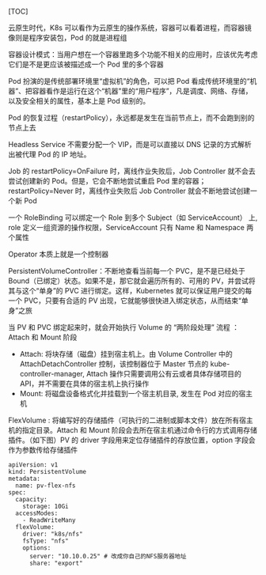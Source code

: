 [TOC]



云原生时代，K8s 可以看作为云原生的操作系统，容器可以看着进程，而容器镜像则是程序安装包，Pod 的就是进程组

容器设计模式：当用户想在一个容器里跑多个功能不相关的应用时，应该优先考虑它们是不是更应该被描述成一个 Pod 里的多个容器

Pod 扮演的是传统部署环境里“虚拟机”的角色，可以把 Pod 看成传统环境里的“机器”、把容器看作是运行在这个“机器”里的“用户程序”，凡是调度、网络、存储，以及安全相关的属性，基本上是 Pod 级别的。

Pod 的恢复过程（restartPolicy），永远都是发生在当前节点上，而不会跑到别的节点上去

Headless Service 不需要分配一个 VIP，而是可以直接以 DNS 记录的方式解析出被代理 Pod 的 IP 地址。

Job 的 restartPolicy=OnFailure 时，离线作业失败后，Job Controller 就不会去尝试创建新的 Pod。但是，它会不断地尝试重启 Pod 里的容器；restartPolicy=Never 时，离线作业失败后 Job Controller 就会不断地尝试创建一个新 Pod

一个 RoleBinding 可以绑定一个 Role 到多个 Subject（如 ServiceAccount） 上, role 定义一组资源的操作权限，ServiceAccount 只有 Name 和 Namespace 两个属性

Operator 本质上就是一个控制器

PersistentVolumeController：不断地查看当前每一个 PVC，是不是已经处于 Bound（已绑定）状态。如果不是，那它就会遍历所有的、可用的 PV，并尝试将其与这个“单身”的 PVC 进行绑定。这样，Kubernetes 就可以保证用户提交的每一个 PVC，只要有合适的 PV 出现，它就能够很快进入绑定状态，从而结束“单身”之旅

当 PV 和 PVC 绑定起来时，就会开始执行 Volume 的 “两阶段处理” 流程 ： Attach 和 Mount 阶段

- Attach: 将块存储（磁盘）挂到宿主机上。由 Volume Controller 中的 AttachDetachController 控制，该控制器位于 Master  节点的 kube-controller-manager, Attach 操作只需要调用公有云或者具体存储项目的 API，并不需要在具体的宿主机上执行操作
- Mount: 将磁盘设备格式化并挂载到一个宿主机目录, 发生在 Pod 对应的宿主机

FlexVolume : 将编写好的存储插件（可执行的二进制或脚本文件）放在所有宿主机的指定目录。Attach 和 Mount 阶段会去所在宿主机通过命令行的方式调用存储插件。（如下图）PV 的 driver 字段用来定位存储插件的存放位置，option 字段会作为参数传给存储插件

```shell
apiVersion: v1
kind: PersistentVolume
metadata:
  name: pv-flex-nfs
spec:
  capacity:
    storage: 10Gi
  accessModes:
    - ReadWriteMany
  flexVolume:
    driver: "k8s/nfs"
    fsType: "nfs"
    options:
      server: "10.10.0.25" # 改成你自己的NFS服务器地址
      share: "export"
```

